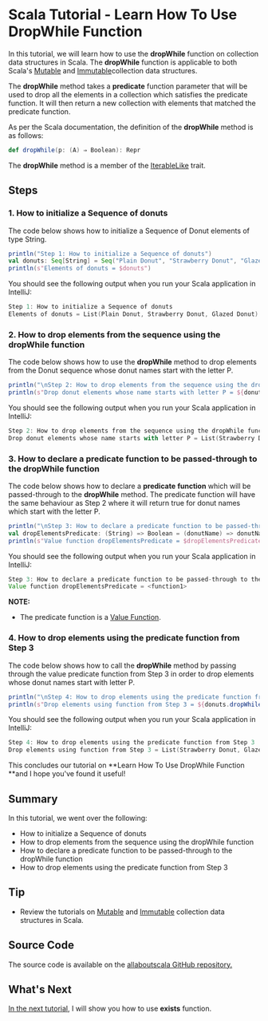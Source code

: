 # Scala Tutorial - Learn How To Use DropWhile Function


In this tutorial, we will learn how to use the **dropWhile** function on collection data structures in Scala. The **dropWhile** function is applicable to both Scala's [Mutable](http://allaboutscala.com/tutorials/chapter-7-beginner-tutorial-using-scala-mutable-collection/) and [Immutable](http://allaboutscala.com/tutorials/chapter-6-beginner-tutorial-using-scala-immutable-collection/)collection data structures.

 

The **dropWhile** method takes a **predicate** function parameter that will be used to drop all the elements in a collection which satisfies the predicate function. It will then return a new collection with elements that matched the predicate function.

 

As per the Scala documentation, the definition of the **dropWhile** method is as follows:

```scala
def dropWhile(p: (A) ⇒ Boolean): Repr

```

 

The **dropWhile** method is a member of the [IterableLike](http://www.scala-lang.org/api/current/scala/collection/IterableLike.html) trait.

## Steps

### 1. How to initialize a Sequence of donuts

The code below shows how to initialize a Sequence of Donut elements of type String.

```scala
println("Step 1: How to initialize a Sequence of donuts")
val donuts: Seq[String] = Seq("Plain Donut", "Strawberry Donut", "Glazed Donut")
println(s"Elements of donuts = $donuts")

```

 

You should see the following output when you run your Scala application in IntelliJ:

```scala
Step 1: How to initialize a Sequence of donuts
Elements of donuts = List(Plain Donut, Strawberry Donut, Glazed Donut)

```

 

### 2. How to drop elements from the sequence using the dropWhile function

The code below shows how to use the **dropWhile** method to drop elements from the Donut sequence whose donut names start with the letter P.

```scala
println("\nStep 2: How to drop elements from the sequence using the dropWhile function")
println(s"Drop donut elements whose name starts with letter P = ${donuts.dropWhile(_.charAt(0) == 'P')}")


```

You should see the following output when you run your Scala application in IntelliJ:

```scala
Step 2: How to drop elements from the sequence using the dropWhile function
Drop donut elements whose name starts with letter P = List(Strawberry Donut, Glazed Donut)

```

 

### 3. How to declare a predicate function to be passed-through to the dropWhile function

The code below shows how to declare a **predicate** **function** which will be passed-through to the **dropWhile** method. The predicate function will have the same behaviour as Step 2 where it will return true for donut names which start with the letter P.

```scala
println("\nStep 3: How to declare a predicate function to be passed-through to the dropWhile function")
val dropElementsPredicate: (String) => Boolean = (donutName) => donutName.charAt(0) == 'P'
println(s"Value function dropElementsPredicate = $dropElementsPredicate")


```

You should see the following output when you run your Scala application in IntelliJ:

```scala
Step 3: How to declare a predicate function to be passed-through to the dropWhile function
Value function dropElementsPredicate = <function1>

```

**NOTE:**

- The predicate function is a [Value Function](http://allaboutscala.com/tutorials/chapter-3-beginner-tutorial-using-functions-scala/scala-tutorial-learn-create-val-function-val-vs-def/).

### 4. How to drop elements using the predicate function from Step 3

The code below shows how to call the **dropWhile** method by passing through the value predicate function from Step 3 in order to drop elements whose donut names start with letter P.

```scala
println("\nStep 4: How to drop elements using the predicate function from Step 3")
println(s"Drop elements using function from Step 3 = ${donuts.dropWhile(dropElementsPredicate)}")


```

You should see the following output when you run your Scala application in IntelliJ:

```scala
Step 4: How to drop elements using the predicate function from Step 3
Drop elements using function from Step 3 = List(Strawberry Donut, Glazed Donut)

```

 

This concludes our tutorial on **Learn How To Use DropWhile Function **and I hope you've found it useful!

 

## Summary

In this tutorial, we went over the following:

- How to initialize a Sequence of donuts
- How to drop elements from the sequence using the dropWhile function
- How to declare a predicate function to be passed-through to the dropWhile function
- How to drop elements using the predicate function from Step 3

## Tip

- Review the tutorials on [Mutable](http://allaboutscala.com/tutorials/chapter-7-beginner-tutorial-using-scala-mutable-collection/) and [Immutable](http://allaboutscala.com/tutorials/chapter-6-beginner-tutorial-using-scala-immutable-collection/) collection data structures in Scala.

## Source Code

The source code is available on the [allaboutscala GitHub repository.](https://github.com/nadimbahadoor/allaboutscala)

 

## What's Next

[In the next tutorial](http://allaboutscala.com/tutorials/chapter-8-beginner-tutorial-using-scala-collection-functions/scala-exists-function/), I will show you how to use **exists** function.